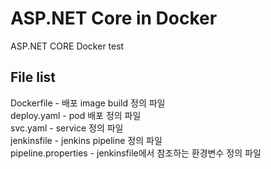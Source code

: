 # ASP.NET Core in Docker

ASP.NET CORE Docker test


## File list  
Dockerfile - 배포 image build 정의 파일  
deploy.yaml - pod 배포 정의 파일  
svc.yaml - service 정의 파일  
jenkinsfile - jenkins pipeline 정의 파일  
pipeline.properties - jenkinsfile에서 참조하는 환경변수 정의 파일  

